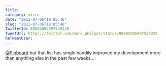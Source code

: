 ```yaml
---
title: 
category: micro
date: "2011-07-06T19:05:46"
slug: "2011-07-06T19:05:46"
TwitterId: 88685085997539329
TweetUrl: https://twitter.com/mark_philpot/status/88685085997539329
ReTweetUser: 
---
```


[@Pinboard](https://twitter.com/Pinboard) but that list has single handily improved my development more than anything else in the past few weeks...